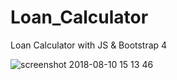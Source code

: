 # Loan_Calculator
Loan Calculator with JS &amp; Bootstrap 4


![screenshot 2018-08-10 15 13 46](https://user-images.githubusercontent.com/26707160/43957409-69fe1d34-9cb0-11e8-8861-7c2d68916bf8.png)

